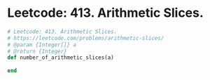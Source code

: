 # Leetcode: 413. Arithmetic Slices.

```Ruby
# Leetcode: 413. Arithmetic Slices.
# https://leetcode.com/problems/arithmetic-slices/
# @param {Integer[]} a
# @return {Integer}
def number_of_arithmetic_slices(a)
    
end
```